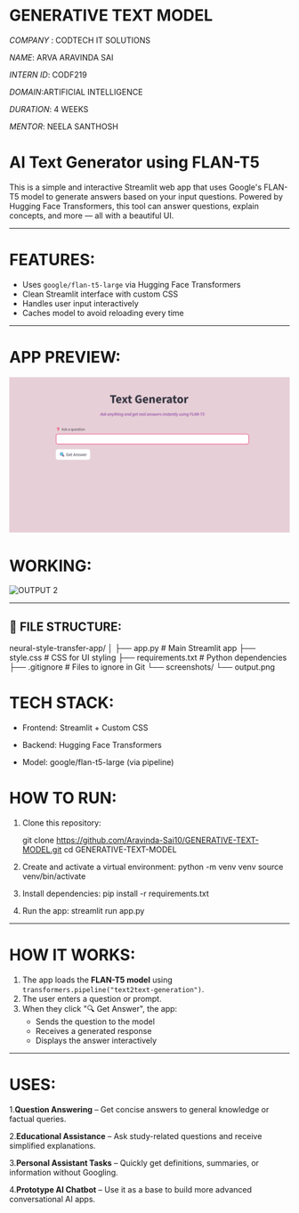 # GENERATIVE TEXT MODEL

*COMPANY* : CODTECH IT SOLUTIONS

*NAME*: ARVA ARAVINDA SAI

*INTERN ID*: CODF219

*DOMAIN*:ARTIFICIAL INTELLIGENCE

*DURATION*: 4 WEEKS

*MENTOR*: NEELA SANTHOSH

# AI Text Generator using FLAN-T5

This is a simple and interactive Streamlit web app that uses Google's FLAN-T5 model to generate answers based on your input questions. Powered by Hugging Face Transformers, this tool can answer questions, explain concepts, and more — all with a beautiful UI.

---

# FEATURES:

- Uses `google/flan-t5-large` via Hugging Face Transformers
- Clean Streamlit interface with custom CSS
- Handles user input interactively
- Caches model to avoid reloading every time
---

# APP PREVIEW:

![APP PREVIEW](screenshots/OUTPUT%201.png)
# WORKING:
![OUTPUT 2](https://github.com/user-attachments/assets/4a26581d-8826-4912-8c17-5898d87c44cd)

---

## 📂 FILE STRUCTURE:

neural-style-transfer-app/
│
├── app.py                  # Main Streamlit app
├── style.css               #  CSS for UI styling
├── requirements.txt        # Python dependencies
├── .gitignore              # Files to ignore in Git
└── screenshots/
    └── output.png  


# TECH STACK:
   - Frontend: Streamlit + Custom CSS

   - Backend: Hugging Face Transformers

   - Model: google/flan-t5-large (via pipeline)


#  HOW TO RUN:

1. Clone this repository:
   
   git clone https://github.com/Aravinda-Sai10/GENERATIVE-TEXT-MODEL.git
   cd GENERATIVE-TEXT-MODEL

2. Create and activate a virtual environment:
   python -m venv venv
   source venv/bin/activate  

3. Install dependencies:
   pip install -r requirements.txt

4. Run the app:
   streamlit run app.py

---

# HOW IT WORKS:

1. The app loads the **FLAN-T5 model** using `transformers.pipeline("text2text-generation")`.
2. The user enters a question or prompt.
3. When they click "🔍 Get Answer", the app:
   - Sends the question to the model
   - Receives a generated response
   - Displays the answer interactively

---
# USES:
1.**Question Answering**         – Get concise answers to general knowledge or factual queries.

2.**Educational Assistance**     – Ask study-related questions and receive simplified explanations.

3.**Personal Assistant Tasks**   – Quickly get definitions, summaries, or information without Googling.

4.**Prototype AI Chatbot**       – Use it as a base to build more advanced conversational AI apps.

